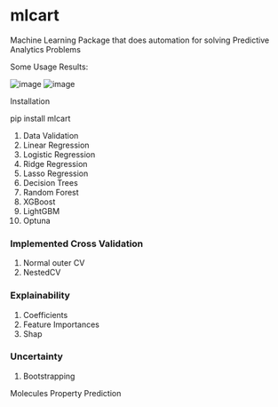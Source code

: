 # mlcart

Machine Learning Package that does automation for solving Predictive Analytics Problems


Some Usage Results:

![image](https://user-images.githubusercontent.com/37137862/229930603-3165ce0c-26a9-4bfe-8013-04c41d1fc49a.png)
![image](https://user-images.githubusercontent.com/37137862/229930776-36700bee-b33c-442c-a020-cd7944677f96.png)




Installation

pip install mlcart

1. Data Validation
2. Linear Regression
3. Logistic Regression
4. Ridge Regression
5. Lasso Regression
6. Decision Trees
7. Random Forest
8. XGBoost
9. LightGBM
10. Optuna


### Implemented Cross Validation
1. Normal outer CV
2. NestedCV


### Explainability
1. Coefficients
2. Feature Importances
3. Shap

### Uncertainty
1. Bootstrapping





Molecules Property Prediction
